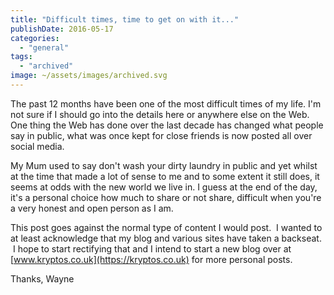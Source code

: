 ```yaml
---
title: "Difficult times, time to get on with it..."
publishDate: 2016-05-17
categories: 
  - "general"
tags: 
  - "archived"
image: ~/assets/images/archived.svg
---
```


The past 12 months have been one of the most difficult times of my life. I'm not sure if I should go into the details here or anywhere else on the Web. One thing the Web has done over the last decade has changed what people say in public, what was once kept for close friends is now posted all over social media.

My Mum used to say don't wash your dirty laundry in public and yet whilst at the time that made a lot of sense to me and to some extent it still does, it seems at odds with the new world we live in. I guess at the end of the day, it's a personal choice how much to share or not share, difficult when you're a very honest and open person as I am.

This post goes against the normal type of content I would post.  I wanted to at least acknowledge that my blog and various sites have taken a backseat.  I hope to start rectifying that and I intend to start a new blog over at [www.kryptos.co.uk](https://kryptos.co.uk) for more personal posts.

Thanks, Wayne
